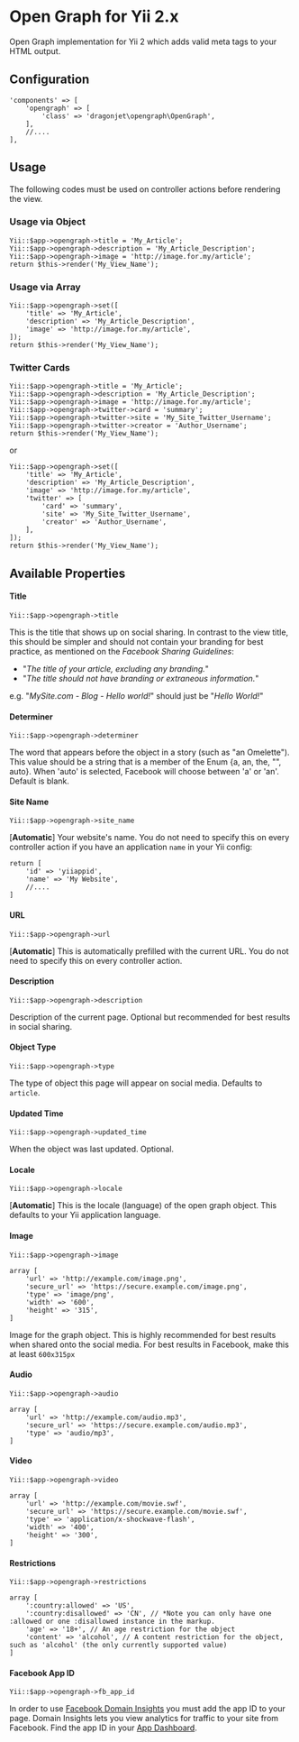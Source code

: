 # Open Graph for Yii 2.x
Open Graph implementation for Yii 2 which adds valid meta tags to your HTML output.

## Configuration
```
'components' => [
	'opengraph' => [
		'class' => 'dragonjet\opengraph\OpenGraph',
	],
	//....
],
```

## Usage
The following codes must be used on controller actions before rendering the view.

### Usage via Object
```
Yii::$app->opengraph->title = 'My_Article';
Yii::$app->opengraph->description = 'My_Article_Description';
Yii::$app->opengraph->image = 'http://image.for.my/article';
return $this->render('My_View_Name');
```

### Usage via Array
```
Yii::$app->opengraph->set([
	'title' => 'My_Article',
	'description' => 'My_Article_Description',
	'image' => 'http://image.for.my/article',
]);
return $this->render('My_View_Name');
```

### Twitter Cards
```
Yii::$app->opengraph->title = 'My_Article';
Yii::$app->opengraph->description = 'My_Article_Description';
Yii::$app->opengraph->image = 'http://image.for.my/article';
Yii::$app->opengraph->twitter->card = 'summary';
Yii::$app->opengraph->twitter->site = 'My_Site_Twitter_Username';
Yii::$app->opengraph->twitter->creator = 'Author_Username';
return $this->render('My_View_Name');
```
or
```
Yii::$app->opengraph->set([
	'title' => 'My_Article',
	'description' => 'My_Article_Description',
	'image' => 'http://image.for.my/article',
	'twitter' => [
		'card' => 'summary',
		'site' => 'My_Site_Twitter_Username',
		'creator' => 'Author_Username',
	],
]);
return $this->render('My_View_Name');
```

## Available Properties
#### Title
`Yii::$app->opengraph->title`

This is the title that shows up on social sharing. In contrast to the view title, this should be simpler and should not contain your branding for best practice, as mentioned on the *Facebook Sharing Guidelines*:

* "*The title of your article, excluding any branding.*"
* "*The title should not have branding or extraneous information.*"

e.g. "*MySite.com - Blog - Hello world!*" should just be "*Hello World!*"


#### Determiner
`Yii::$app->opengraph->determiner`
	
The word that appears before the object in a story (such as "an Omelette"). This value should be a string that is a member of the Enum {a, an, the, "", auto}. When 'auto' is selected, Facebook will choose between 'a' or 'an'. Default is blank.

#### Site Name
`Yii::$app->opengraph->site_name`

[**Automatic**] Your website's name. You do not need to specify this on every controller action if you have an application `name` in your Yii config:

```
return [
    'id' => 'yiiappid',
	'name' => 'My Website',
    //....
]
```

#### URL
`Yii::$app->opengraph->url`

[**Automatic**] This is automatically prefilled with the current URL. You do not need to specify this on every controller action.

#### Description
`Yii::$app->opengraph->description`

Description of the current page. Optional but recommended for best results in social sharing.

#### Object Type
`Yii::$app->opengraph->type`

The type of object this page will appear on social media. Defaults to `article`.

#### Updated Time
`Yii::$app->opengraph->updated_time`

When the object was last updated. Optional.

#### Locale
`Yii::$app->opengraph->locale`

[**Automatic**] This is the locale (language) of the open graph object. This defaults to your Yii application language.

#### Image
`Yii::$app->opengraph->image`

```
array [
    'url' => 'http://example.com/image.png',
    'secure_url' => 'https://secure.example.com/image.png',
    'type' => 'image/png',
    'width' => '600',
    'height' => '315',   
]
```

Image for the graph object. This is highly recommended for best results when shared onto the social media. For best results in Facebook, make this at least `600x315px`

#### Audio
`Yii::$app->opengraph->audio`

```
array [
    'url' => 'http://example.com/audio.mp3',
    'secure_url' => 'https://secure.example.com/audio.mp3',
    'type' => 'audio/mp3',
]
```

#### Video
`Yii::$app->opengraph->video`

```
array [
    'url' => 'http://example.com/movie.swf',
    'secure_url' => 'https://secure.example.com/movie.swf',
    'type' => 'application/x-shockwave-flash',
    'width' => '400',
    'height' => '300',   
]
```

#### Restrictions
`Yii::$app->opengraph->restrictions`

```
array [
    ':country:allowed' => 'US',
    ':country:disallowed' => 'CN', // *Note you can only have one :allowed or one :disallowed instance in the markup.
    'age' => '18+', // An age restriction for the object
    'content' => 'alcohol', // A content restriction for the object, such as 'alcohol' (the only currently supported value)
]
```

#### Facebook App ID
`Yii::$app->opengraph->fb_app_id`

In order to use [Facebook Domain Insights](https://developers.facebook.com/docs/platforminsights/domains) you must add the app ID to your page. Domain Insights lets you view analytics for traffic to your site from Facebook. Find the app ID in your [App Dashboard](https://developers.facebook.com/apps/redirect/dashboard).